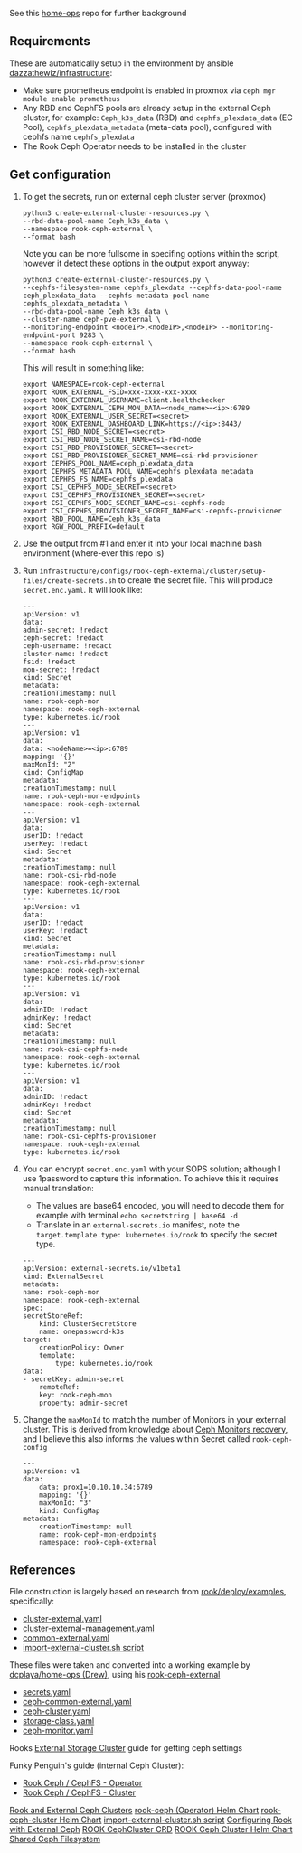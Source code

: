 See this [home-ops](https://github.com/dcplaya/home-ops/blob/main/k8s/clusters/cluster-1/manifests/rook-ceph-external/cluster/README.md) repo for further background


## Requirements

These are automatically setup in the environment by ansible [dazzathewiz/infrastructure](https://github.com/dazzathewiz/infrastructure):
* Make sure prometheus endpoint is enabled in proxmox via `ceph mgr module enable prometheus`
* Any RBD and CephFS pools are already setup in the external Ceph cluster, for example: `Ceph_k3s_data` (RBD) and `cephfs_plexdata_data` (EC Pool), `cephfs_plexdata_metadata` (meta-data pool), configured with cephfs name `cephfs_plexdata`
* The Rook Ceph Operator needs to be installed in the cluster

## Get configuration

1. To get the secrets, run on external ceph cluster server (proxmox)
    ```
    python3 create-external-cluster-resources.py \
    --rbd-data-pool-name Ceph_k3s_data \
    --namespace rook-ceph-external \
    --format bash
    ```

    Note you can be more fullsome in specifing options within the script, however it detect these options in the output export anyway:
    ```
    python3 create-external-cluster-resources.py \
    --cephfs-filesystem-name cephfs_plexdata --cephfs-data-pool-name ceph_plexdata_data --cephfs-metadata-pool-name cephfs_plexdata_metadata \
    --rbd-data-pool-name Ceph_k3s_data \
    --cluster-name ceph-pve-external \
    --monitoring-endpoint <nodeIP>,<nodeIP>,<nodeIP> --monitoring-endpoint-port 9283 \
    --namespace rook-ceph-external \
    --format bash
    ```

    This will result in something like:
    ```
    export NAMESPACE=rook-ceph-external
    export ROOK_EXTERNAL_FSID=xxx-xxxx-xxx-xxxx
    export ROOK_EXTERNAL_USERNAME=client.healthchecker
    export ROOK_EXTERNAL_CEPH_MON_DATA=<node_name>=<ip>:6789
    export ROOK_EXTERNAL_USER_SECRET=<secret>
    export ROOK_EXTERNAL_DASHBOARD_LINK=https://<ip>:8443/
    export CSI_RBD_NODE_SECRET=<secret>
    export CSI_RBD_NODE_SECRET_NAME=csi-rbd-node
    export CSI_RBD_PROVISIONER_SECRET=<secret>
    export CSI_RBD_PROVISIONER_SECRET_NAME=csi-rbd-provisioner
    export CEPHFS_POOL_NAME=ceph_plexdata_data
    export CEPHFS_METADATA_POOL_NAME=cephfs_plexdata_metadata
    export CEPHFS_FS_NAME=cephfs_plexdata
    export CSI_CEPHFS_NODE_SECRET=<secret>
    export CSI_CEPHFS_PROVISIONER_SECRET=<secret>
    export CSI_CEPHFS_NODE_SECRET_NAME=csi-cephfs-node
    export CSI_CEPHFS_PROVISIONER_SECRET_NAME=csi-cephfs-provisioner
    export RBD_POOL_NAME=Ceph_k3s_data
    export RGW_POOL_PREFIX=default
    ```

2. Use the output from #1 and enter it into your local machine bash environment (where-ever this repo is)

3. Run `infrastructure/configs/rook-ceph-external/cluster/setup-files/create-secrets.sh` to create the secret file. This will produce `secret.enc.yaml`. It will look like:
    ```
    ---
    apiVersion: v1
    data:
    admin-secret: !redact
    ceph-secret: !redact
    ceph-username: !redact
    cluster-name: !redact
    fsid: !redact
    mon-secret: !redact
    kind: Secret
    metadata:
    creationTimestamp: null
    name: rook-ceph-mon
    namespace: rook-ceph-external
    type: kubernetes.io/rook
    ---
    apiVersion: v1
    data:
    data: <nodeName>=<ip>:6789
    mapping: '{}'
    maxMonId: "2"
    kind: ConfigMap
    metadata:
    creationTimestamp: null
    name: rook-ceph-mon-endpoints
    namespace: rook-ceph-external
    ---
    apiVersion: v1
    data:
    userID: !redact
    userKey: !redact
    kind: Secret
    metadata:
    creationTimestamp: null
    name: rook-csi-rbd-node
    namespace: rook-ceph-external
    type: kubernetes.io/rook
    ---
    apiVersion: v1
    data:
    userID: !redact
    userKey: !redact
    kind: Secret
    metadata:
    creationTimestamp: null
    name: rook-csi-rbd-provisioner
    namespace: rook-ceph-external
    type: kubernetes.io/rook
    ---
    apiVersion: v1
    data:
    adminID: !redact
    adminKey: !redact
    kind: Secret
    metadata:
    creationTimestamp: null
    name: rook-csi-cephfs-node
    namespace: rook-ceph-external
    type: kubernetes.io/rook
    ---
    apiVersion: v1
    data:
    adminID: !redact
    adminKey: !redact
    kind: Secret
    metadata:
    creationTimestamp: null
    name: rook-csi-cephfs-provisioner
    namespace: rook-ceph-external
    type: kubernetes.io/rook
    ```

4. You can encrypt `secret.enc.yaml` with your SOPS solution; although I use 1password to capture this information. To achieve this it requires manual translation:
    * The values are base64 encoded, you will need to decode them for example with terminal `echo secretstring | base64 -d`
    * Translate in an `external-secrets.io` manifest, note the `target.template.type: kubernetes.io/rook` to specify the secret type.
    ```
    ---
    apiVersion: external-secrets.io/v1beta1
    kind: ExternalSecret
    metadata:
    name: rook-ceph-mon
    namespace: rook-ceph-external
    spec:
    secretStoreRef:
        kind: ClusterSecretStore
        name: onepassword-k3s
    target:
        creationPolicy: Owner
        template:
            type: kubernetes.io/rook
    data:
    - secretKey: admin-secret
        remoteRef:
        key: rook-ceph-mon
        property: admin-secret
    ```

5. Change the `maxMonId` to match the number of Monitors in your external cluster. This is derived from knowledge about [Ceph Monitors recovery](https://docs.mirantis.com/container-cloud/latest/operations-guide/tshoot/tshoot-ceph/ceph-mon-recovery.html), and I believe this also informs the values within Secret called `rook-ceph-config`
    ```
    ---
    apiVersion: v1
    data:
        data: prox1=10.10.10.34:6789
        mapping: '{}'
        maxMonId: "3"
        kind: ConfigMap
    metadata:
        creationTimestamp: null
        name: rook-ceph-mon-endpoints
        namespace: rook-ceph-external
    ```

## References
File construction is largely based on research from [rook/deploy/examples](https://github.com/rook/rook/tree/master/deploy/examples), specifically:
* [cluster-external.yaml](https://github.com/rook/rook/blob/master/deploy/examples/cluster-external.yaml)
* [cluster-external-management.yaml](https://github.com/rook/rook/blob/master/deploy/examples/cluster-external-management.yaml)
* [common-external.yaml](https://github.com/rook/rook/blob/master/deploy/examples/common-external.yaml)
* [import-external-cluster.sh script](https://github.com/rook/rook/blob/master/deploy/examples/import-external-cluster.sh)

These files were taken and converted into a working example by [dcplaya/home-ops (Drew)](https://github.com/dcplaya/home-ops), using his [rook-ceph-external](https://github.com/dcplaya/home-ops/tree/main/k8s/clusters/cluster-1/manifests/rook-ceph-external)
* [secrets.yaml](https://github.com/dcplaya/home-ops/blob/main/k8s/clusters/cluster-1/manifests/rook-ceph-external/cluster/secret.sops.yaml)
* [ceph-common-external.yaml](https://github.com/dcplaya/home-ops/blob/main/k8s/clusters/cluster-1/manifests/rook-ceph-external/cluster/ceph-common-external.yaml)
* [ceph-cluster.yaml](https://github.com/dcplaya/home-ops/blob/main/k8s/clusters/cluster-1/manifests/rook-ceph-external/cluster/ceph-cluster.yaml)
* [storage-class.yaml](https://github.com/dcplaya/home-ops/blob/main/k8s/clusters/cluster-1/manifests/rook-ceph-external/cluster/storage-class.yaml)
* [ceph-monitor.yaml](https://github.com/dcplaya/home-ops/blob/main/k8s/clusters/cluster-1/manifests/rook-ceph-external/cluster/ceph-monitor.yaml)

Rooks [External Storage Cluster](https://rook.io/docs/rook/latest/CRDs/Cluster/external-cluster/) guide for getting ceph settings

Funky Penguin's guide (internal Ceph Cluster):
* [Rook Ceph / CephFS - Operator](https://geek-cookbook.funkypenguin.co.nz/kubernetes/persistence/rook-ceph/operator/)
* [Rook Ceph / CephFS - Cluster](https://geek-cookbook.funkypenguin.co.nz/kubernetes/persistence/rook-ceph/cluster/)


[Rook and External Ceph Clusters](https://github.com/rook/rook/blob/master/design/ceph/ceph-external-cluster.md)
[rook-ceph (Operator) Helm Chart](https://github.com/rook/rook/tree/master/deploy/charts/rook-ceph)
[rook-ceph-cluster Helm Chart](https://github.com/rook/rook/tree/master/deploy/charts/rook-ceph-cluster)
[import-external-cluster.sh script](https://github.com/rook/rook/blob/master/deploy/examples/import-external-cluster.sh)
[Configuring Rook with External Ceph](https://medium.com/techlogs/configuring-rook-with-external-ceph-6b4b49626112)
[ROOK CephCluster CRD](https://rook.io/docs/rook/v1.10/CRDs/Cluster/ceph-cluster-crd/)
[ROOK Ceph Cluster Helm Chart](https://rook.io/docs/rook/v1.11/Helm-Charts/ceph-cluster-chart/)
[Shared Ceph Filesystem](https://github.com/rook/rook/blob/master/Documentation/CRDs/Shared-Filesystem/ceph-filesystem-crd.md#filesystem-settings)

